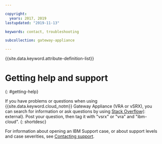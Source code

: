 ```yaml
---

copyright:
  years: 2017, 2019
lastupdated: "2019-11-13"

keywords: contact, troubleshooting

subcollection: gateway-appliance

---
```


{{site.data.keyword.attribute-definition-list}}

# Getting help and support
{: #getting-help}

If you have problems or questions when using {{site.data.keyword.cloud_notm}} Gateway Appliance (VRA or vSRX), you can search for information or ask questions by using [Stack Overflow](https://stackoverflow.com/search?q=dl+ibm-cloud){: external}. Post your question, then tag it with "vsrx" or "vra" and "ibm-cloud".
{: shortdesc}

For information about opening an IBM Support case, or about support levels and case severities, see [Contacting support](/docs/get-support?topic=get-support-using-avatar#using-avatar).
